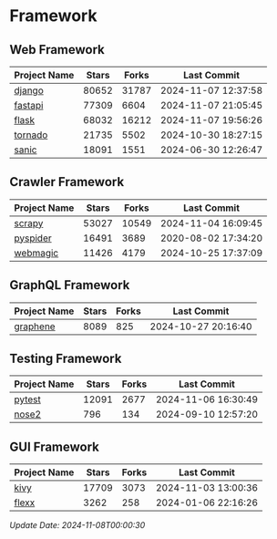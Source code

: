 # Framework

## Web Framework
| Project Name | Stars | Forks | Last Commit |
| ------------ | ----- | ----- | ----------- |
| [django](https://github.com/django/django) | 80652 | 31787 | 2024-11-07 12:37:58 |
| [fastapi](https://github.com/fastapi/fastapi) | 77309 | 6604 | 2024-11-07 21:05:45 |
| [flask](https://github.com/pallets/flask) | 68032 | 16212 | 2024-11-07 19:56:26 |
| [tornado](https://github.com/tornadoweb/tornado) | 21735 | 5502 | 2024-10-30 18:27:15 |
| [sanic](https://github.com/sanic-org/sanic) | 18091 | 1551 | 2024-06-30 12:26:47 |

## Crawler Framework
| Project Name | Stars | Forks | Last Commit |
| ------------ | ----- | ----- | ----------- |
| [scrapy](https://github.com/scrapy/scrapy) | 53027 | 10549 | 2024-11-04 16:09:45 |
| [pyspider](https://github.com/binux/pyspider) | 16491 | 3689 | 2020-08-02 17:34:20 |
| [webmagic](https://github.com/code4craft/webmagic) | 11426 | 4179 | 2024-10-25 17:37:09 |

## GraphQL Framework
| Project Name | Stars | Forks | Last Commit |
| ------------ | ----- | ----- | ----------- |
| [graphene](https://github.com/graphql-python/graphene) | 8089 | 825 | 2024-10-27 20:16:40 |

## Testing Framework
| Project Name | Stars | Forks | Last Commit |
| ------------ | ----- | ----- | ----------- |
| [pytest](https://github.com/pytest-dev/pytest) | 12091 | 2677 | 2024-11-06 16:30:49 |
| [nose2](https://github.com/nose-devs/nose2) | 796 | 134 | 2024-09-10 12:57:20 |

## GUI Framework
| Project Name | Stars | Forks | Last Commit |
| ------------ | ----- | ----- | ----------- |
| [kivy](https://github.com/kivy/kivy) | 17709 | 3073 | 2024-11-03 13:00:36 |
| [flexx](https://github.com/flexxui/flexx) | 3262 | 258 | 2024-01-06 22:16:26 |

*Update Date: 2024-11-08T00:00:30*